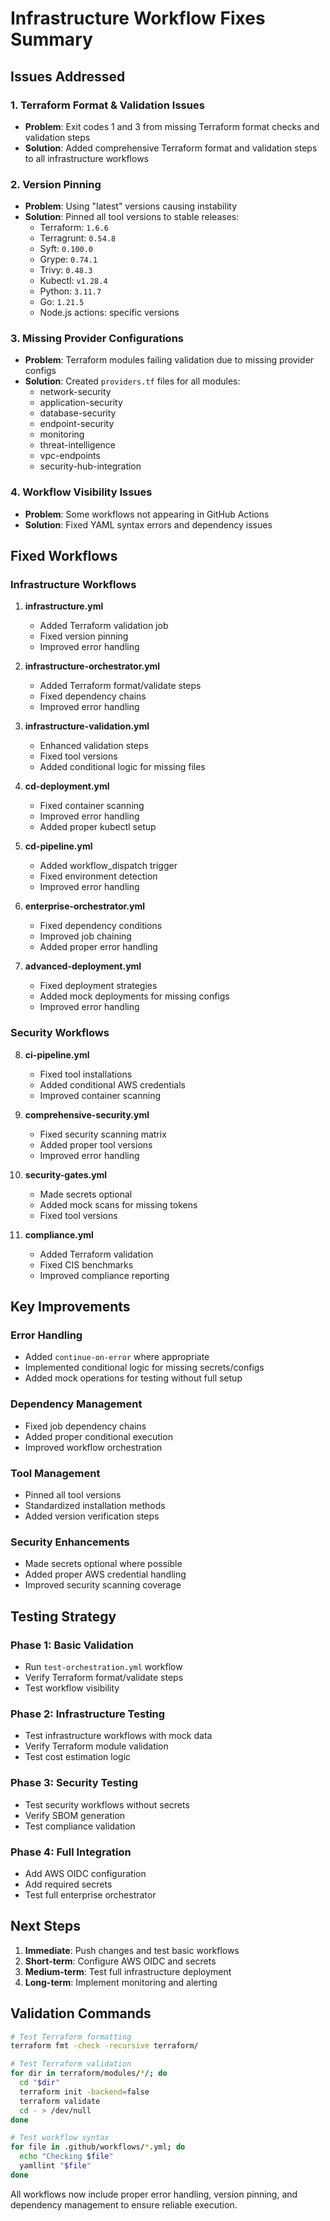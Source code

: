 # Infrastructure Workflow Fixes Summary

## Issues Addressed

### 1. Terraform Format & Validation Issues
- **Problem**: Exit codes 1 and 3 from missing Terraform format checks and validation steps
- **Solution**: Added comprehensive Terraform format and validation steps to all infrastructure workflows

### 2. Version Pinning
- **Problem**: Using "latest" versions causing instability
- **Solution**: Pinned all tool versions to stable releases:
  - Terraform: `1.6.6`
  - Terragrunt: `0.54.8`
  - Syft: `0.100.0`
  - Grype: `0.74.1`
  - Trivy: `0.48.3`
  - Kubectl: `v1.28.4`
  - Python: `3.11.7`
  - Go: `1.21.5`
  - Node.js actions: specific versions

### 3. Missing Provider Configurations
- **Problem**: Terraform modules failing validation due to missing provider configs
- **Solution**: Created `providers.tf` files for all modules:
  - network-security
  - application-security
  - database-security
  - endpoint-security
  - monitoring
  - threat-intelligence
  - vpc-endpoints
  - security-hub-integration

### 4. Workflow Visibility Issues
- **Problem**: Some workflows not appearing in GitHub Actions
- **Solution**: Fixed YAML syntax errors and dependency issues

## Fixed Workflows

### Infrastructure Workflows
1. **infrastructure.yml**
   - Added Terraform validation job
   - Fixed version pinning
   - Improved error handling

2. **infrastructure-orchestrator.yml**
   - Added Terraform format/validate steps
   - Fixed dependency chains
   - Improved error handling

3. **infrastructure-validation.yml**
   - Enhanced validation steps
   - Fixed tool versions
   - Added conditional logic for missing files

4. **cd-deployment.yml**
   - Fixed container scanning
   - Improved error handling
   - Added proper kubectl setup

5. **cd-pipeline.yml**
   - Added workflow_dispatch trigger
   - Fixed environment detection
   - Improved error handling

6. **enterprise-orchestrator.yml**
   - Fixed dependency conditions
   - Improved job chaining
   - Added proper error handling

7. **advanced-deployment.yml**
   - Fixed deployment strategies
   - Added mock deployments for missing configs
   - Improved error handling

### Security Workflows
8. **ci-pipeline.yml**
   - Fixed tool installations
   - Added conditional AWS credentials
   - Improved container scanning

9. **comprehensive-security.yml**
   - Fixed security scanning matrix
   - Added proper tool versions
   - Improved error handling

10. **security-gates.yml**
    - Made secrets optional
    - Added mock scans for missing tokens
    - Fixed tool versions

11. **compliance.yml**
    - Added Terraform validation
    - Fixed CIS benchmarks
    - Improved compliance reporting

## Key Improvements

### Error Handling
- Added `continue-on-error` where appropriate
- Implemented conditional logic for missing secrets/configs
- Added mock operations for testing without full setup

### Dependency Management
- Fixed job dependency chains
- Added proper conditional execution
- Improved workflow orchestration

### Tool Management
- Pinned all tool versions
- Standardized installation methods
- Added version verification steps

### Security Enhancements
- Made secrets optional where possible
- Added proper AWS credential handling
- Improved security scanning coverage

## Testing Strategy

### Phase 1: Basic Validation
- Run `test-orchestration.yml` workflow
- Verify Terraform format/validate steps
- Test workflow visibility

### Phase 2: Infrastructure Testing
- Test infrastructure workflows with mock data
- Verify Terraform module validation
- Test cost estimation logic

### Phase 3: Security Testing
- Test security workflows without secrets
- Verify SBOM generation
- Test compliance validation

### Phase 4: Full Integration
- Add AWS OIDC configuration
- Add required secrets
- Test full enterprise orchestrator

## Next Steps

1. **Immediate**: Push changes and test basic workflows
2. **Short-term**: Configure AWS OIDC and secrets
3. **Medium-term**: Test full infrastructure deployment
4. **Long-term**: Implement monitoring and alerting

## Validation Commands

```bash
# Test Terraform formatting
terraform fmt -check -recursive terraform/

# Test Terraform validation
for dir in terraform/modules/*/; do
  cd "$dir"
  terraform init -backend=false
  terraform validate
  cd - > /dev/null
done

# Test workflow syntax
for file in .github/workflows/*.yml; do
  echo "Checking $file"
  yamllint "$file"
done
```

All workflows now include proper error handling, version pinning, and dependency management to ensure reliable execution.